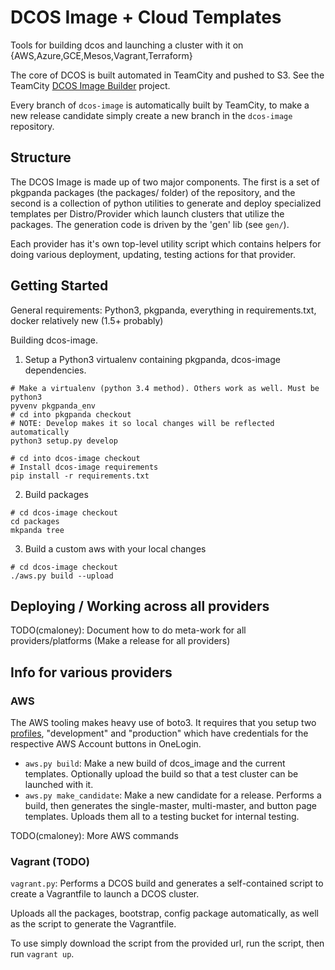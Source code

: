 # DCOS Image + Cloud Templates

Tools for building dcos and launching a cluster with it on {AWS,Azure,GCE,Mesos,Vagrant,Terraform}

The core of DCOS is built automated in TeamCity and pushed to S3. See the TeamCity
[DCOS Image Builder](https://teamcity.mesosphere.io/project.html?projectId=ClosedSource_Dcos_ImageBuilder&tab=projectOverview)
project.

Every branch of `dcos-image` is automatically built by TeamCity, to make a new
release candidate simply create a new branch in the `dcos-image` repository.

## Structure

The DCOS Image is made up of two major components. The first is a set of pkgpanda packages (the packages/ folder) of the repository, and the second is a collection of python utilities to generate and deploy specialized templates per Distro/Provider which launch clusters that utilize the packages. The generation code is driven by the 'gen' lib (see `gen/`).

Each provider has it's own top-level utility script which contains helpers for doing various deployment, updating, testing actions for that provider.

## Getting Started

General requirements: Python3, pkgpanda, everything in requirements.txt, docker relatively new (1.5+ probably)

Building dcos-image.

1) Setup a Python3 virtualenv containing pkgpanda, dcos-image dependencies.
```
# Make a virtualenv (python 3.4 method). Others work as well. Must be python3
pyvenv pkgpanda_env
# cd into pkgpanda checkout
# NOTE: Develop makes it so local changes will be reflected automatically
python3 setup.py develop

# cd into dcos-image checkout
# Install dcos-image requirements
pip install -r requirements.txt
```
2) Build packages
```
# cd dcos-image checkout
cd packages
mkpanda tree
```

3) Build a custom aws with your local changes
```
# cd dcos-image checkout
./aws.py build --upload
```

## Deploying / Working across all providers

TODO(cmaloney): Document how to do meta-work for all providers/platforms (Make a release for all providers)

## Info for various providers

### AWS

The AWS tooling makes heavy use of boto3. It requires that you setup two [profiles](http://boto3.readthedocs.org/en/latest/guide/configuration.html#configuration-files), "development" and "production" which have credentials for the respective AWS Account buttons in OneLogin.

- `aws.py build`: Make a new build of dcos_image and the current templates. Optionally upload the build so that a test cluster can be launched with it.
- `aws.py make_candidate`: Make a new candidate for a release. Performs a build, then generates the single-master, multi-master, and button page templates. Uploads them all to a testing bucket for internal testing.

TODO(cmaloney): More AWS commands

### Vagrant (TODO)

`vagrant.py`: Performs a DCOS build and generates a self-contained script to create a Vagrantfile to launch a DCOS cluster.

Uploads all the packages, bootstrap, config package automatically, as well as the script to generate the Vagrantfile.

To use simply download the script from the provided url, run the script, then run `vagrant up`.
